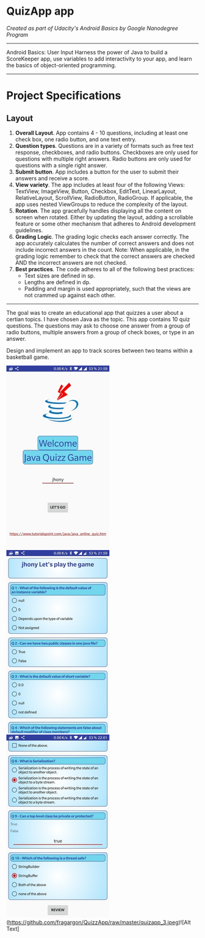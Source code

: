 # QuizApp app

*Created as part of Udacity's Android Basics by Google Nanodegree Program*
____________

Android Basics: User Input
Harness the power of Java to build a ScoreKeeper app, use variables to add interactivity to your app, and learn the basics of object-oriented programming.
____________

# Project Specifications

## Layout

1. **Overall Layout**. App contains 4 - 10 questions, including at least one check box, one radio button, and one text entry.
2. **Question types**. Questions are in a variety of formats such as free text response, checkboxes, and radio buttons.
Checkboxes are only used for questions with multiple right answers. Radio buttons are only used for questions with a single right answer.
3. **Submit button**. App includes a button for the user to submit their answers and receive a score.
4. **View variety**. The app includes at least four of the following Views: TextView, ImageView, Button, Checkbox, EditText, LinearLayout, RelativeLayout, ScrollView, RadioButton, RadioGroup.
If applicable, the app uses nested ViewGroups to reduce the complexity of the layout.
5. **Rotation**. The app gracefully handles displaying all the content on screen when rotated. Either by updating the layout, adding a scrollable feature or some other mechanism that adheres to Android development guidelines.
6. **Grading Logic**. The grading logic checks each answer correctly. The app accurately calculates the number of correct answers and does not include incorrect answers in the count.
Note: When applicable, in the grading logic remember to check that the correct answers are checked AND the incorrect answers are not checked.
7. **Best practices**. The code adheres to all of the following best practices:
   * Text sizes are defined in sp.
   * Lengths are defined in dp.
   * Padding and margin is used appropriately, such that the views are not crammed up against each other.

____________

The goal was to create an educational app that quizzes a user about a certian topics. I have chosen Java as the topic.
This app contains 10 quiz questions. The questions may ask to choose one answer from a group of radio buttons, multiple answers from a group of check boxes, or type in an answer.


Design and implement an app to track scores between two teams within a basketball game.

![Alt Text](https://github.com/fragargon/QuizzApp/raw/master/quizapp.jpeg)  ![Alt Text](https://github.com/fragargon/QuizzApp/raw/master/quizapp_1.jpeg)
![Alt Text](https://github.com/fragargon/QuizzApp/raw/master/quizapp_2.jpeg)(https://github.com/fragargon/QuizzApp/raw/master/quizapp_3.jpeg)![Alt Text]


